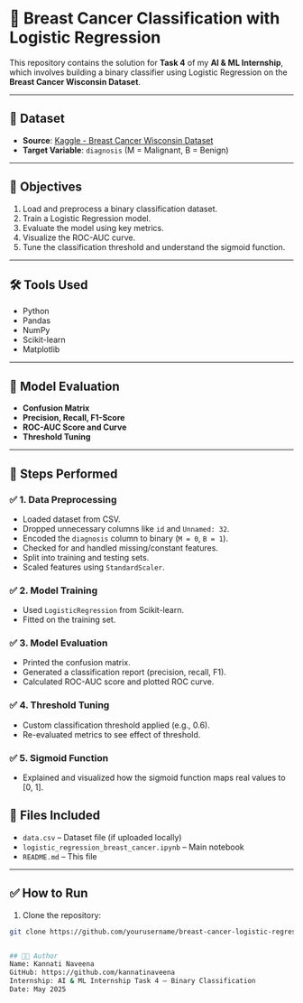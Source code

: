 # 🧠 Breast Cancer Classification with Logistic Regression

This repository contains the solution for **Task 4** of my **AI & ML Internship**, which involves building a binary classifier using Logistic Regression on the **Breast Cancer Wisconsin Dataset**.

---

## 📂 Dataset

- **Source**: [Kaggle - Breast Cancer Wisconsin Dataset](https://www.kaggle.com/datasets/uciml/breast-cancer-wisconsin-data)
- **Target Variable**: `diagnosis` (M = Malignant, B = Benign)

---

## 📌 Objectives

1. Load and preprocess a binary classification dataset.
2. Train a Logistic Regression model.
3. Evaluate the model using key metrics.
4. Visualize the ROC-AUC curve.
5. Tune the classification threshold and understand the sigmoid function.

---

## 🛠️ Tools Used

- Python
- Pandas
- NumPy
- Scikit-learn
- Matplotlib

---

## 🧪 Model Evaluation

- **Confusion Matrix**
- **Precision, Recall, F1-Score**
- **ROC-AUC Score and Curve**
- **Threshold Tuning**

---

## 🧾 Steps Performed

### ✅ 1. Data Preprocessing
- Loaded dataset from CSV.
- Dropped unnecessary columns like `id` and `Unnamed: 32`.
- Encoded the `diagnosis` column to binary (`M = 0`, `B = 1`).
- Checked for and handled missing/constant features.
- Split into training and testing sets.
- Scaled features using `StandardScaler`.

### ✅ 2. Model Training
- Used `LogisticRegression` from Scikit-learn.
- Fitted on the training set.

### ✅ 3. Model Evaluation
- Printed the confusion matrix.
- Generated a classification report (precision, recall, F1).
- Calculated ROC-AUC score and plotted ROC curve.

### ✅ 4. Threshold Tuning
- Custom classification threshold applied (e.g., 0.6).
- Re-evaluated metrics to see effect of threshold.

### ✅ 5. Sigmoid Function
- Explained and visualized how the sigmoid function maps real values to [0, 1].



## 📎 Files Included

- `data.csv` – Dataset file (if uploaded locally)
- `logistic_regression_breast_cancer.ipynb` – Main notebook
- `README.md` – This file

---

## ✅ How to Run

1. Clone the repository:
```bash
git clone https://github.com/yourusername/breast-cancer-logistic-regression.git


## 👩‍💻 Author
Name: Kannati Naveena
GitHub: https://github.com/kannatinaveena
Internship: AI & ML Internship Task 4 – Binary Classification
Date: May 2025
